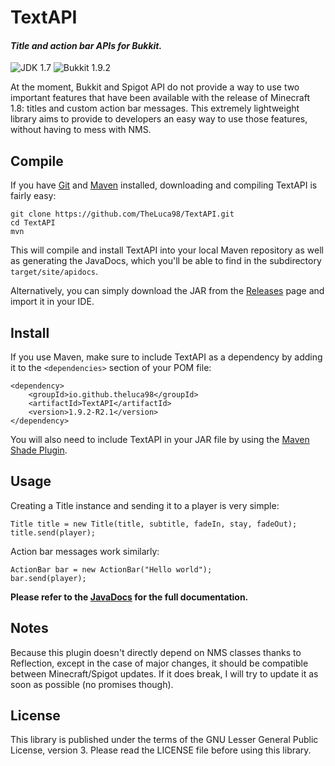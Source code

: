 # TextAPI

#### _Title and action bar APIs for Bukkit._

![JDK 1.7](https://img.shields.io/badge/JDK-1.7-orange.png)
![Bukkit 1.9.2](https://img.shields.io/badge/Bukkit-1.9-blue.png)

At the moment, Bukkit and Spigot API do not provide a way to use
two important features that have been available with the release
of Minecraft 1.8: titles and custom action bar messages. This
extremely lightweight library aims to provide to developers an
easy way to use those features, without having to mess with NMS.

## Compile
If you have [Git](https://git-scm.com) and [Maven](https://maven.apache.org)
installed, downloading and compiling TextAPI is fairly easy:
```
git clone https://github.com/TheLuca98/TextAPI.git
cd TextAPI
mvn
```
This will compile and install TextAPI into your local Maven
repository as well as generating the JavaDocs, which you'll be
able to find in the subdirectory `target/site/apidocs`.

Alternatively, you can simply download the JAR from the
[Releases](https://github.com/TheLuca98/TextAOI/releases) page and
import it in your IDE.

## Install
If you use Maven, make sure to include TextAPI as a dependency by
adding it to the `<dependencies>` section of your POM file:
```
<dependency>
    <groupId>io.github.theluca98</groupId>
    <artifactId>TextAPI</artifactId>
    <version>1.9.2-R2.1</version>
</dependency>
```
You will also need to include TextAPI in your JAR file by using
the [Maven Shade Plugin](https://maven.apache.org/plugins/maven-shade-plugin).

## Usage
Creating a Title instance and sending it to a player is very simple:
```
Title title = new Title(title, subtitle, fadeIn, stay, fadeOut);
title.send(player);
```
Action bar messages work similarly:
```
ActionBar bar = new ActionBar("Hello world");
bar.send(player);
```
**Please refer to the [JavaDocs](https://theluca98.github.io/TextAPI)
for the full documentation.**

## Notes
Because this plugin doesn't directly depend on NMS classes thanks to
Reflection, except in the case of major changes, it should be compatible
between Minecraft/Spigot updates. If it does break, I will try to update
it as soon as possible (no promises though).

## License
This library is published under the terms of the GNU Lesser General
Public License, version 3. Please read the LICENSE file before
using this library.
